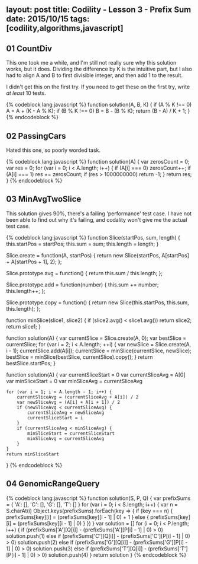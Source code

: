 layout: post
title: Codility - Lesson 3 - Prefix Sum
date: 2015/10/15
tags: [codility,algorithms,javascript]
---

## 01 CountDiv

This one took me a while, and I'm still not really sure why this solution works, but it does. Dividing the difference by K is the intuitive part, but I also had to align A and B to first divisible integer, and then add 1 to the result.

I didn't get this on the first try. If you need to get these on the first try, write *at least* 10 tests.

{% codeblock lang:javascript %}
function solution(A, B, K) {
    if (A % K !== 0) A = A + (K - A % K);
    if (B % K !== 0) B = B - (B % K);
    return (B - A) / K + 1;
}
{% endcodeblock %}

## 02 PassingCars

Hated this one, so poorly worded task.

{% codeblock lang:javascript %}
function solution(A) {
    var zerosCount = 0;
    var res = 0;
    for (var i = 0; i < A.length; i++) {
        if (A[i] === 0) zerosCount++;
        if (A[i] === 1) res += zerosCount;
        if (res > 1000000000) return -1;
    }
    return res;
}
{% endcodeblock %}

## 03 MinAvgTwoSlice

This solution gives 90%, there's a failing 'performance' test case. I have not been able to find out why it's failing, and codality won't give me the actual test case.

{% codeblock lang:javascript %}
function Slice(startPos, sum, length) {
    this.startPos = startPos;
    this.sum = sum;
    this.length = length;
}

Slice.create = function(A, startPos) {
    return new Slice(startPos, A[startPos] + A[startPos + 1], 2);
};

Slice.prototype.avg = function() {
    return this.sum / this.length;
};

Slice.prototype.add = function(number) {
    this.sum += number;
    this.length++;
};

Slice.prototype.copy = function() {
    return new Slice(this.startPos, this.sum, this.length);
};

function minSlice(slice1, slice2) {
    if (slice2.avg() < slice1.avg()) return slice2;
    return slice1;
}

function solution(A) {
    var currentSlice = Slice.create(A, 0);
    var bestSlice = currentSlice;
    for (var i = 2; i < A.length; ++i) {
        var newSlice = Slice.create(A, i - 1);
        currentSlice.add(A[i]);
        currentSlice = minSlice(currentSlice, newSlice);
        bestSlice = minSlice(bestSlice, currentSlice).copy();
    }
    return bestSlice.startPos;
}

function solution(A) {
    var currentSliceStart = 0
    var currentSliceAvg = A[0]
    var minSliceStart = 0
    var minSliceAvg = currentSliceAvg

    for (var i = 1; i < A.length - 1; i++) {
        currentSliceAvg = (currentSliceAvg + A[i]) / 2
        var newSliceAvg = (A[i] + A[i + 1]) / 2
        if (newSliceAvg < currentSliceAvg) {
            currentSliceAvg = newSliceAvg
            currentSliceStart = i
        }
        if (currentSliceAvg < minSliceAvg) {
            minSliceStart = currentSliceStart
            minSliceAvg = currentSliceAvg
        }
    }
    return minSliceStart
}
{% endcodeblock %}

## 04 GenomicRangeQuery

{% codeblock lang:javascript %}
function solution(S, P, Q) {
    var prefixSums = {
        'A': [],
        'C': [],
        'G': [],
        'T': []
    }
    for (var i = 0; i < S.length; i++) {
        var n = S.charAt(i)
        Object.keys(prefixSums).forEach(key => {
            if (key === n) {
                prefixSums[key][i] = (prefixSums[key][i - 1] | 0) + 1
            } else {
                prefixSums[key][i] = (prefixSums[key][i - 1] | 0)
            }
        })
    }
    var solution = []
    for (i = 0; i < P.length; i++) {
        if (prefixSums['A'][Q[i]] - (prefixSums['A'][P[i] - 1] | 0) > 0) solution.push(1)
        else if (prefixSums['C'][Q[i]] - (prefixSums['C'][P[i] - 1] | 0) > 0) solution.push(2)
        else if (prefixSums['G'][Q[i]] - (prefixSums['G'][P[i] - 1] | 0) > 0) solution.push(3)
        else if (prefixSums['T'][Q[i]] - (prefixSums['T'][P[i] - 1] | 0) > 0) solution.push(4)
    }
    return solution
}
{% endcodeblock %}
